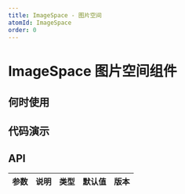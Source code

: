 ```yaml
---
title: ImageSpace - 图片空间
atomId: ImageSpace
order: 0
---
```


# ImageSpace 图片空间组件

## 何时使用

## 代码演示

<code src="./demos/basic.tsx" ></code>
<code src="./demos/uploader.tsx" ></code>
<!-- <code title="图片上传器" description="图片上传器" src="./demos/uploader.tsx" skip only></code>  -->

## API

| 参数  | 说明       | 类型   | 默认值 | 版本  |
| ----- | ---------- | ------ | ------ | ----- |
